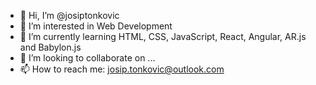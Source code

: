 - 👋 Hi, I’m @josiptonkovic 
- 👀 I’m interested in Web Development
- 🌱 I’m currently learning HTML, CSS, JavaScript, React, Angular, AR.js and Babylon.js
- 💞️ I’m looking to collaborate on ...
- 📫 How to reach me: josip.tonkovic@outlook.com

<!---
josiptonkovic/josiptonkovic is a ✨ special ✨ repository because its `README.md` (this file) appears on your GitHub profile.
You can click the Preview link to take a look at your changes.
--->

